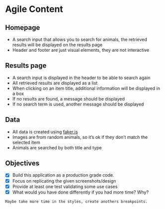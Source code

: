 # Agile Content

## Homepage

- A search input that allows you to search for animals, the retrieved results will be
  displayed on the results page
- Header and footer are just visual elements, they are not interactive

## Results page

- A search input is displayed in the header to be able to search again
- All retrieved results are displayed as a list
- When clicking on an item title, additional information will be displayed in a box
- If no results are found, a message should be displayed
- If no search term is used, another message should be displayed

## Data

- All data is created using [faker.js](https://github.com/faker-js/faker)
- Images are from random animals, so it’s ok if they don’t match the selected item
- Animals are searched by both title and type

## Objectives

- [x] Build this application as a production grade code.
- [x] Focus on replicating the given screenshots/design
- [x] Provide at least one test validating some use cases
- [x] What would you have done differently if you had more time? Why?

```
Maybe take more time in the styles, create anothers breakpoints.
```
